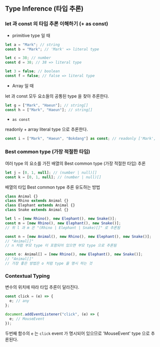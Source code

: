 ## Type Inference (타입 추론)

### **let** 과 **const** 의 타입 추론 이해하기 (+ as const)

- primitive type 일 때

```typescript
let a = "Mark"; // string
const b = "Mark"; // 'Mark' => literal type

let c = 38; // number
const d = 38; // 38 => literal type

let 3 = false; // boolean
const f = false; // false => literal type

```

- Array 일 때

let 과 const 모두 요소들의 공통된 type 을 찾아 추론한다.

```typescript
let g = ["Mark", "Haeun"]; // string[]
const h = ["Mark", "Haeun"]; // string[]
```

- `as const`

readonly + array literal type 으로 추론한다.

```typescript
const i = ["Mark", "Haeun", "Bokdang"] as const; // readonly ['Mark', 'Haeun', 'Bokdang']
```

### Best common type (가장 적절한 타입)

여러 type 의 요소를 가진 배열의 Best common type (가장 적절한 타입) 추론

```typescript
let j = [0, 1, null]; // (number | null)[]
const k = [0, 1, null]; // (number | null)[]
```

배열의 타입 Best common type 추론 유도하는 방법

```typescript
class Animal {}
class Rhino extends Animal {}
class Elephant extends Animal {}
class Snake extends Animal {}

let l = [new Rhino(), new Elephant(), new Snake()];
const m = [new Rhino(), new Elephant(), new Snake()];
// 위 l 과 m 은 "(Rhino | Elephant | Snake)[]" 로 추론됨

const n = [new Animal(), new Rhino(), new Elephant(), new Snake()];
// "Animal[]"
// n 처럼 부모 type 이 포함되어 있으면 부모 type 으로 추론됨

const o: Animal[] = [new Rhino(), new Elephant(), new Snake()];
// "Animal[]"
// 가장 좋은 방법은 o 처럼 type 을 명시 하는 것
```

### Contextual Typing

변수의 위치에 따라 타입 추론이 달라진다.

```typescript
const click = (e) => {
  e; // any
};

document.addEventListener("click", (e) => {
  e; // MouseEvent
});
```

두번째 함수의 `e` 는 `click` event 가 명시되어 있으므로 'MouseEvent' type 으로 추론된다.
